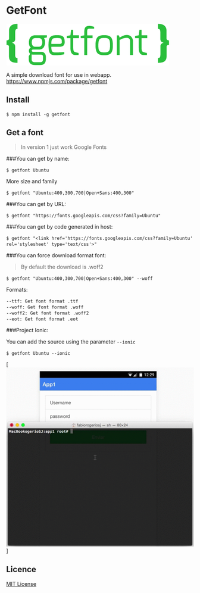 # GetFont

[![GetFont Logo](src/getfont.png)](https://www.npmjs.com/package/getfont)

A simple download font for use in webapp.
https://www.npmjs.com/package/getfont



## Install


```
$ npm install -g getfont
```

## Get a font

> In version 1 just work Google Fonts

###You can get by name:

```
$ getfont Ubuntu
```

More size and family

```
$ getfont "Ubuntu:400,300,700|Open+Sans:400,300"
```

###You can get by URL:

```
$ getfont "https://fonts.googleapis.com/css?family=Ubuntu"
```

###You can get by code generated in host:

```
$ getfont "<link href='https://fonts.googleapis.com/css?family=Ubuntu' rel='stylesheet' type='text/css'>"
```

###You can force download format font:

> By default the download is .woff2

```
$ getfont "Ubuntu:400,300,700|Open+Sans:400,300" --woff
```

Formats:
```
--ttf: Get font format .ttf
--woff: Get font format .woff
--woff2: Get font format .woff2
--eot: Get font format .eot
```

###Project Ionic:

You can add the source using the parameter ```--ionic```

```
$ getfont Ubuntu --ionic
```

[![GetFont --ionic](src/getfont_ionic.gif)]


## Licence
[MIT License](./LICENSE)
